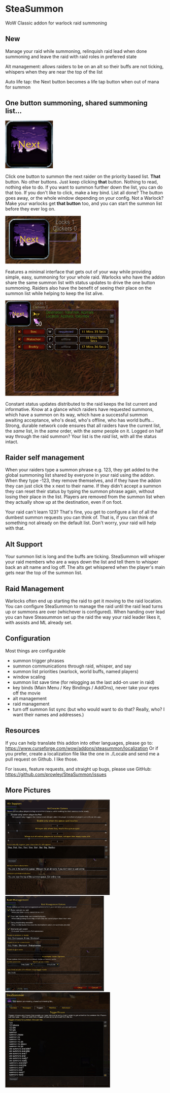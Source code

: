 # SteaSummon

WoW Classic addon for warlock raid summoning

## New

Manage your raid while summoning, relinquish raid lead when done summoning and leave the raid with raid roles in preferred state

Alt management: allows raiders to be on an alt so their buffs are not ticking, whispers when they are near the top of the list

Auto life tap: the Next button becomes a life tap button when out of mana for summon

## One button summoning, shared summoning list...

<img src="./img/button.png" alt="This Button" height="150"/>

Click one button to summon the next raider on the priority based list. **That** button. No other buttons.
Just keep clicking **that** button. Nothing to read, nothing else to do. If you want to summon further down the list,
you can do that too. If you don't like to click, make a key bind. List all done? The button goes away, or the whole
window depending on your config. Not a Warlock? Make your warlocks get **that button** too, and you can start the summon list before they ever log on.

<img src="./img/buttonwithgrab.png" alt="It gets pretty minimal" height="150"/>

Features a minimal interface that gets out of your way while providing simple, easy, summoning for your whole raid.
Warlocks who have the addon share the same summon list with status updates to drive the one button summoning. Raiders
also have the benefit of seeing their place on the summon list while helping to keep the list alive.

<img src="./img/mainwindow.png" alt="It really does have a list" height="300"/>

Constant status updates distributed to the raid keeps the list current and informative. Know at a glance which raiders
have requested summons, which have a summon on its way, which have a successful summon awaiting acceptance, who's dead,
who's offline, who has world buffs... Strong, durable network code ensures that all raiders have the current list, the
*same* list, in the *same* order, with the *same* people on it. Logged on half way through the raid summon? Your list
is the *raid* list, with all the status intact.

## Raider self management

When your raiders type a summon phrase e.g. 123, they get added to the global summoning list shared by everyone in
your raid using the addon. When they type -123, they remove themselves, and if they have the addon they can just click
the x next to their name. If they didn't accept a summon they can reset their status by typing the summon phrase again,
without losing their place in the list. Players are removed from the summon list when they actually show up at the
destination, even if on foot.

Your raid can't learn 123? That's fine, you get to configure a list of all the dumbest summon requests you can think of.
That is, if you can think of something not already on the default list. Don't worry, your raid will help with that.

## Alt Support

Your summon list is long and the buffs are ticking. SteaSummon will whisper your raid members who are a ways down the list and tell them to whisper back an alt name and log off. The alts get whispered when the player's main gets near the top of the summon list.

## Raid Management

Warlocks often end up starting the raid to get it moving to the raid location. You can configure SteaSummon to manage the raid until the raid lead turns up or summons are over (whichever is configured). When handing over lead you can have Steasummon set up the raid the way your raid leader likes it, with assists and ML already set.

## Configuration

Most things are configurable

* summon trigger phrases
* summon communications through raid, whisper, and say
* summon list priorities (warlock, world buffs, named players)
* window scaling
* summon list save time (for relogging as the last add-on user in raid)
* key binds (Main Menu / Key Bindings / AddOns), never take your eyes off the movie
* alt management
* raid management
* turn off summon list sync (but who would want to do that? Really, who? I want their names and addresses.)

## Resources

If you can help translate this addon into other languages, please go to: https://www.curseforge.com/wow/addons/steasummon/localization
Or if you prefer, create a localization file like the one in ./Locale and send me a pull request on
Github. I like those.

For issues, feature requests, and straight up bugs, please use GitHub: https://github.com/prowley/SteaSummon/issues

## More Pictures

<img src="./img/altsupport.png" alt="Alt support" height="300"/>
<img src="./img/raidmgmt.png" alt="Raid support" height="300"/>
<img src="./img/triggers.png" alt="Triggers" height="300"/>